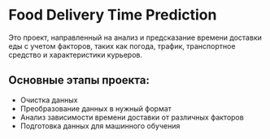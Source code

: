# Food Delivery Time Prediction
Это проект, направленный на анализ и предсказание времени доставки еды с учетом факторов, таких как погода, трафик, транспортное средство и характеристики курьеров.

## Основные этапы проекта:
- Очистка данных
- Преобразование данных в нужный формат
- Анализ зависимости времени доставки от различных факторов
- Подготовка данных для машинного обучения
